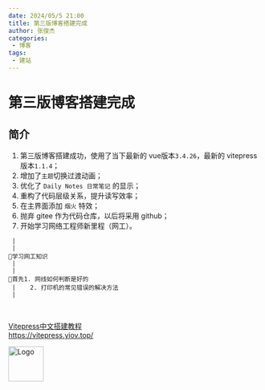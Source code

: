 ```yaml
---
date: 2024/05/5 21:00
title: 第三版博客搭建完成
author: 张俊杰
categories:
 - 博客
tags:
 - 建站
---
```

# 第三版博客搭建完成

## 简介


1. 第三版博客搭建成功，使用了当下最新的 vue版本`3.4.26`，最新的 vitepress 版本`1.1.4`；
2. 增加了`主题`切换过渡动画；
3. 优化了 `Daily Notes 日常笔记` 的显示；
4. 重构了代码层级关系，提升读写效率；
5. 在主界面添加 `烟火` 特效；
6. 抛弃 gitee 作为代码仓库，以后将采用 github；
7. 开始学习网络工程师新里程（网工）。


```ts:no-line-numbers
 |
 |
🔸学习网工知识
 |
 |
🔸首先1. 网线如何判断是好的
 |    2. 打印机的常见错误的解决方法
 |    
```

<br/>
<div class="linkcard">
  <a href="https://vitepress.yiov.top/" target="_blank">
    <p class="description">Vitepress中文搭建教程<br><span>https://vitepress.yiov.top/</span></p>
    <div class="logo">
        <img alt="Logo" width="70px" height="70px" src="https://gitee.com/zhangjunjiee/article-images/raw/master/images/202405051433983.jpg" />
    </div>
  </a>
</div>